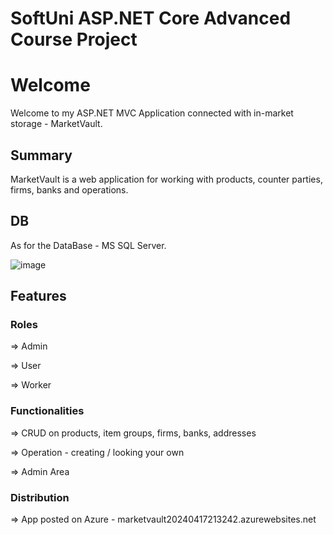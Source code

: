 # SoftUni ASP.NET Core Advanced Course Project

# Welcome

Welcome to my ASP.NET MVC Application connected with in-market storage - MarketVault.

## Summary

MarketVault is a web application for working with products, counter parties, firms, banks and operations.

## DB

As for the DataBase - MS SQL Server.

![image](https://github.com/stilyan122/MarketVault/assets/117260079/0760212a-ed23-4b2d-907a-641ddda4b8c9)

## Features

### Roles

=> Admin

=> User

=> Worker

### Functionalities

=> CRUD on products, item groups, firms, banks, addresses

=> Operation - creating / looking your own

=> Admin Area

### Distribution

=> App posted on Azure - marketvault20240417213242.azurewebsites.net
